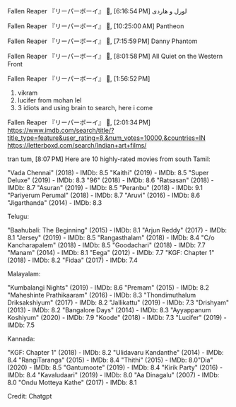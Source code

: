 Fallen Reaper 『リーパーボーイ』⁪⁬⁮ 🦦, [6:16:54 PM]
لورل و هاردی

Fallen Reaper 『リーパーボーイ』⁪⁬⁮ 🦦, [10:25:00 AM]
Pantheon

Fallen Reaper 『リーパーボーイ』⁪⁬⁮ 🦦, [7:15:59 PM]
Danny Phantom

Fallen Reaper 『リーパーボーイ』⁪⁬⁮ 🦦, [8:01:58 PM]
All Quiet on the Western Front

Fallen Reaper 『リーパーボーイ』⁪⁬⁮ 🦦, [1:56:52 PM]
1) vikram
2) lucifer from mohan lel
3) 3 idiots
and using brain to search, here i come

Fallen Reaper 『リーパーボーイ』⁪⁬⁮ 🦦, [2:01:34 PM]
https://www.imdb.com/search/title/?title_type=feature&user_rating=8,&num_votes=10000,&countries=IN
https://letterboxd.com/search/Indian+art+films/



tran tum, [8:07 PM]
Here are 10 highly-rated movies from south 
Tamil:

"Vada Chennai" (2018) - IMDb: 8.5
"Kaithi" (2019) - IMDb: 8.5
"Super Deluxe" (2019) - IMDb: 8.3
"96" (2018) - IMDb: 8.6
"Ratsasan" (2018) - IMDb: 8.7
"Asuran" (2019) - IMDb: 8.5
"Peranbu" (2018) - IMDb: 9.1
"Pariyerum Perumal" (2018) - IMDb: 8.7
"Aruvi" (2016) - IMDb: 8.6
"Jigarthanda" (2014) - IMDb: 8.3

Telugu:

"Baahubali: The Beginning" (2015) - IMDb: 8.1
"Arjun Reddy" (2017) - IMDb: 8.1
"Jersey" (2019) - IMDb: 8.5
"Rangasthalam" (2018) - IMDb: 8.4
"C/o Kancharapalem" (2018) - IMDb: 8.5
"Goodachari" (2018) - IMDb: 7.7
"Manam" (2014) - IMDb: 8.1
"Eega" (2012) - IMDb: 7.7
"KGF: Chapter 1" (2018) - IMDb: 8.2
"Fidaa" (2017) - IMDb: 7.4

Malayalam:

"Kumbalangi Nights" (2019) - IMDb: 8.6
"Premam" (2015) - IMDb: 8.2
"Maheshinte Prathikaaram" (2016) - IMDb: 8.3
"Thondimuthalum Driksakshiyum" (2017) - IMDb: 8.2
"Jallikattu" (2019) - IMDb: 7.3
"Drishyam" (2013) - IMDb: 8.2
"Bangalore Days" (2014) - IMDb: 8.3
"Ayyappanum Koshiyum" (2020) - IMDb: 7.9
"Koode" (2018) - IMDb: 7.3
"Lucifer" (2019) - IMDb: 7.5

Kannada:

"KGF: Chapter 1" (2018) - IMDb: 8.2
"Ulidavaru Kandanthe" (2014) - IMDb: 8.4
"RangiTaranga" (2015) - IMDb: 8.4
"Thithi" (2015) - IMDb: 8.0"Dia" (2020) - IMDb: 8.5
"Gantumoote" (2019) - IMDb: 8.4
"Kirik Party" (2016) - IMDb: 8.4
"Kavaludaari" (2019) - IMDb: 8.0
"Aa Dinagalu" (2007) - IMDb: 8.0
"Ondu Motteya Kathe" (2017) - IMDb: 8.1

Credit: Chatgpt